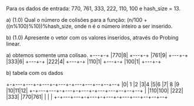 Para os dados de entrada: 770, 761, 333, 222, 110, 100 e hash_size = 13.

a) (1.0) Qual o número de colisões para a função: (n/100 + ((n%100)%10))%hash_size, onde n é o número inteiro a ser inserido.

b) (1.0) Apresente o vetor com os valores inseridos, através do Probing linear.

a)  obtemos somente uma colisao.
+---+-+
|770|8|
+---+-+
|761|9|
+---+-+
|333|6|
+---+-+
|222|4|
+---+-+
|110|1|
+---+-+
|100|1|
+---+-+

b) tabela com os dados

+-+---+---+-+---+-+---+-+---+---+--+--+--+
|0| 1 |2  |3|4  |5|6  |7| 8 |9  |10|11|12|
+-+---+---+-+---+-+---+-+---+---+--+--+--+
| |110|100| |222| |333| |770|761|  |  |  |
+-+---+---+-+---+-+---+-+---+---+--+--+--+

